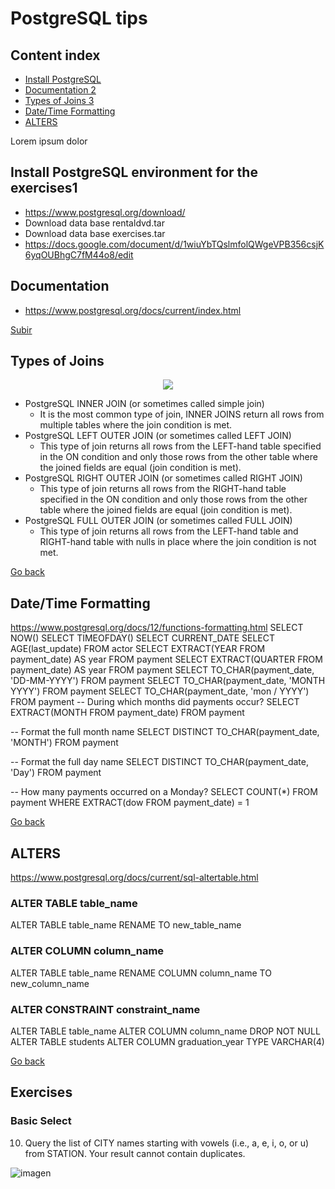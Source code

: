<a name="top"></a>
# PostgreSQL tips

## Content index
* [Install PostgreSQL](#item1)
* [Documentation 2](#item2)
* [Types of Joins 3](#item3)
* [Date/Time Formatting](#item4)   
* [ALTERS](#item5)   

Lorem ipsum dolor  


<a name="item1" />  

## Install PostgreSQL environment for the exercises1
* https://www.postgresql.org/download/
* Download data base rentaldvd.tar  
* Download data base exercises.tar 
* https://docs.google.com/document/d/1wiuYbTQslmfolQWgeVPB356csjK6yqOUBhgC7fM44o8/edit

<a name="item2">  
  
## Documentation
* https://www.postgresql.org/docs/current/index.html  

[Subir](#top)

<a name="item3">  
  
## Types of Joins
<p align="center">
  <img src="https://user-images.githubusercontent.com/59533087/211632361-3d17caa8-d1a6-4b35-af49-6656485770f8.png">
</p>

* PostgreSQL INNER JOIN (or sometimes called simple join)
  * It is the most common type of join, INNER JOINS return all rows from multiple tables where the join condition is met.
* PostgreSQL LEFT OUTER JOIN (or sometimes called LEFT JOIN)
  * This type of join returns all rows from the LEFT-hand table specified in the ON condition and only those rows from the other table where the joined           fields are equal (join condition is met).
* PostgreSQL RIGHT OUTER JOIN (or sometimes called RIGHT JOIN)
  * This type of join returns all rows from the RIGHT-hand table specified in the ON condition and only those rows from the other table where the joined         fields are equal (join condition is met).
* PostgreSQL FULL OUTER JOIN (or sometimes called FULL JOIN)
  * This type of join returns all rows from the LEFT-hand table and RIGHT-hand table with nulls in place where the join condition is not met.

[Go back](#top)

<a name="item4">  
    
## Date/Time Formatting
https://www.postgresql.org/docs/12/functions-formatting.html
SELECT NOW()
SELECT TIMEOFDAY()
SELECT CURRENT_DATE
SELECT AGE(last_update) FROM actor
SELECT EXTRACT(YEAR FROM payment_date) AS year FROM payment
SELECT EXTRACT(QUARTER FROM payment_date) AS year FROM payment
SELECT TO_CHAR(payment_date, 'DD-MM-YYYY') FROM payment
SELECT TO_CHAR(payment_date, 'MONTH YYYY') FROM payment
SELECT TO_CHAR(payment_date, 'mon / YYYY') FROM payment
-- During which months did payments occur?
SELECT EXTRACT(MONTH FROM payment_date) FROM payment

-- Format the full month name
SELECT DISTINCT TO_CHAR(payment_date, 'MONTH') FROM payment

-- Format the full day name
SELECT DISTINCT TO_CHAR(payment_date, 'Day') FROM payment

-- How many payments occurred on a Monday?
SELECT COUNT(*) FROM payment WHERE EXTRACT(dow FROM payment_date) = 1

[Go back](#top)
  
<a name="item5">  
  
## ALTERS
https://www.postgresql.org/docs/current/sql-altertable.html
### ALTER TABLE table_name
ALTER TABLE table_name 
RENAME TO new_table_name

### ALTER COLUMN column_name
ALTER TABLE table_name 
RENAME COLUMN column_name TO new_column_name

### ALTER CONSTRAINT constraint_name
ALTER TABLE table_name ALTER COLUMN column_name DROP NOT NULL
ALTER TABLE students ALTER COLUMN graduation_year TYPE VARCHAR(4)

[Go back](#top)  

<a name="item6">  

## Exercises

### Basic Select

10. Query the list of CITY names starting with vowels (i.e., a, e, i, o, or u) from STATION. 
Your result cannot contain duplicates.



![imagen](https://user-images.githubusercontent.com/59533087/212293355-6ef46883-c869-4ff7-81fd-036a5830e6af.png)

  

